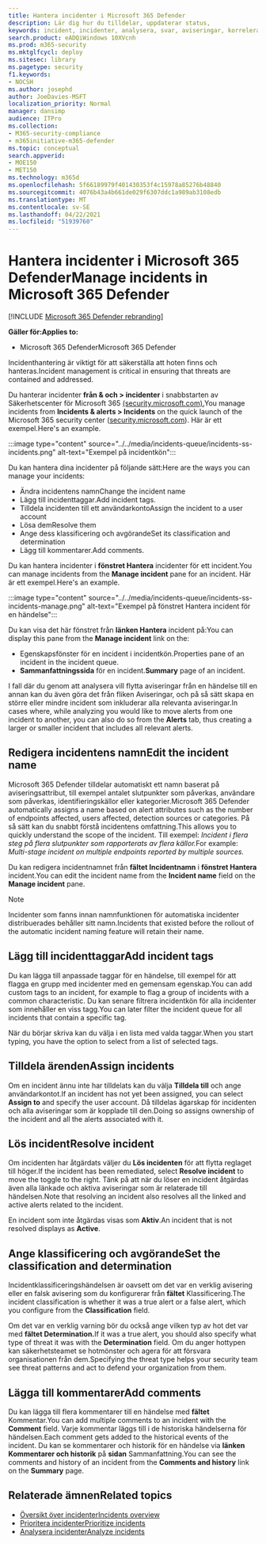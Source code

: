 ```yaml
---
title: Hantera incidenter i Microsoft 365 Defender
description: Lär dig hur du tilldelar, uppdaterar status,
keywords: incident, incidenter, analysera, svar, aviseringar, korrelerade aviseringar, tilldela, uppdatera, status, hantera, klassificering, microsoft, 365, m365
search.product: eADQiWindows 10XVcnh
ms.prod: m365-security
ms.mktglfcycl: deploy
ms.sitesec: library
ms.pagetype: security
f1.keywords:
- NOCSH
ms.author: josephd
author: JoeDavies-MSFT
localization_priority: Normal
manager: dansimp
audience: ITPro
ms.collection:
- M365-security-compliance
- m365initiative-m365-defender
ms.topic: conceptual
search.appverid:
- MOE150
- MET150
ms.technology: m365d
ms.openlocfilehash: 5f66189979f401430353f4c15978a85276b48840
ms.sourcegitcommit: 4076b43a4b661de029f6307ddc1a989ab3108edb
ms.translationtype: MT
ms.contentlocale: sv-SE
ms.lasthandoff: 04/22/2021
ms.locfileid: "51939760"
---
```

# <a name="manage-incidents-in-microsoft-365-defender"></a><span data-ttu-id="64b9d-104">Hantera incidenter i Microsoft 365 Defender</span><span class="sxs-lookup"><span data-stu-id="64b9d-104">Manage incidents in Microsoft 365 Defender</span></span>

[!INCLUDE [Microsoft 365 Defender rebranding](../includes/microsoft-defender.md)]


<span data-ttu-id="64b9d-105">**Gäller för:**</span><span class="sxs-lookup"><span data-stu-id="64b9d-105">**Applies to:**</span></span>
- <span data-ttu-id="64b9d-106">Microsoft 365 Defender</span><span class="sxs-lookup"><span data-stu-id="64b9d-106">Microsoft 365 Defender</span></span>

<span data-ttu-id="64b9d-107">Incidenthantering är viktigt för att säkerställa att hoten finns och hanteras.</span><span class="sxs-lookup"><span data-stu-id="64b9d-107">Incident management is critical in ensuring that threats are contained and addressed.</span></span>

<span data-ttu-id="64b9d-108">Du hanterar incidenter **från & och > incidenter** i snabbstarten av Säkerhetscenter för Microsoft 365 [(security.microsoft.com).](https://security.microsoft.com)</span><span class="sxs-lookup"><span data-stu-id="64b9d-108">You manage incidents from **Incidents & alerts > Incidents** on the quick launch of the Microsoft 365 security center ([security.microsoft.com](https://security.microsoft.com)).</span></span> <span data-ttu-id="64b9d-109">Här är ett exempel.</span><span class="sxs-lookup"><span data-stu-id="64b9d-109">Here's an example.</span></span>

:::image type="content" source="../../media/incidents-queue/incidents-ss-incidents.png" alt-text="Exempel på incidentkön":::

<span data-ttu-id="64b9d-111">Du kan hantera dina incidenter på följande sätt:</span><span class="sxs-lookup"><span data-stu-id="64b9d-111">Here are the ways you can manage your incidents:</span></span>

- <span data-ttu-id="64b9d-112">Ändra incidentens namn</span><span class="sxs-lookup"><span data-stu-id="64b9d-112">Change the incident name</span></span>
- <span data-ttu-id="64b9d-113">Lägg till incidenttaggar.</span><span class="sxs-lookup"><span data-stu-id="64b9d-113">Add incident tags.</span></span>
- <span data-ttu-id="64b9d-114">Tilldela incidenten till ett användarkonto</span><span class="sxs-lookup"><span data-stu-id="64b9d-114">Assign the incident to a user account</span></span>
- <span data-ttu-id="64b9d-115">Lösa dem</span><span class="sxs-lookup"><span data-stu-id="64b9d-115">Resolve them</span></span> 
- <span data-ttu-id="64b9d-116">Ange dess klassificering och avgörande</span><span class="sxs-lookup"><span data-stu-id="64b9d-116">Set its classification and determination</span></span>
- <span data-ttu-id="64b9d-117">Lägg till kommentarer.</span><span class="sxs-lookup"><span data-stu-id="64b9d-117">Add comments.</span></span>

<span data-ttu-id="64b9d-118">Du kan hantera incidenter i **fönstret Hantera** incidenter för ett incident.</span><span class="sxs-lookup"><span data-stu-id="64b9d-118">You can manage incidents from the **Manage incident** pane for an incident.</span></span> <span data-ttu-id="64b9d-119">Här är ett exempel.</span><span class="sxs-lookup"><span data-stu-id="64b9d-119">Here's an example.</span></span>

:::image type="content" source="../../media/incidents-queue/incidents-ss-incidents-manage.png" alt-text="Exempel på fönstret Hantera incident för en händelse":::

<span data-ttu-id="64b9d-121">Du kan visa det här fönstret från **länken Hantera** incident på:</span><span class="sxs-lookup"><span data-stu-id="64b9d-121">You can display this pane from the **Manage incident** link on the:</span></span>

- <span data-ttu-id="64b9d-122">Egenskapsfönster för en incident i incidentkön.</span><span class="sxs-lookup"><span data-stu-id="64b9d-122">Properties pane of an incident in the incident queue.</span></span>
- <span data-ttu-id="64b9d-123">**Sammanfattningssida** för en incident.</span><span class="sxs-lookup"><span data-stu-id="64b9d-123">**Summary** page of an incident.</span></span>

<span data-ttu-id="64b9d-124">I fall där du genom att analysera vill flytta aviseringar från en händelse  till en annan kan du även göra det från fliken Aviseringar, och på så sätt skapa en större eller mindre incident som inkluderar alla relevanta aviseringar.</span><span class="sxs-lookup"><span data-stu-id="64b9d-124">In cases where, while analyzing you would like to move alerts from one incident to another, you can also do so from the **Alerts** tab, thus creating a larger or smaller incident that includes all relevant alerts.</span></span>

## <a name="edit-the-incident-name"></a><span data-ttu-id="64b9d-125">Redigera incidentens namn</span><span class="sxs-lookup"><span data-stu-id="64b9d-125">Edit the incident name</span></span>

<span data-ttu-id="64b9d-126">Microsoft 365 Defender tilldelar automatiskt ett namn baserat på aviseringsattribut, till exempel antalet slutpunkter som påverkas, användare som påverkas, identifieringskällor eller kategorier.</span><span class="sxs-lookup"><span data-stu-id="64b9d-126">Microsoft 365 Defender automatically assigns a name based on alert attributes such as the number of endpoints affected, users affected, detection sources or categories.</span></span> <span data-ttu-id="64b9d-127">På så sätt kan du snabbt förstå incidentens omfattning.</span><span class="sxs-lookup"><span data-stu-id="64b9d-127">This allows you to quickly understand the scope of the incident.</span></span> <span data-ttu-id="64b9d-128">Till exempel: *Incident i flera steg på flera slutpunkter som rapporterats av flera källor.*</span><span class="sxs-lookup"><span data-stu-id="64b9d-128">For example: *Multi-stage incident on multiple endpoints reported by multiple sources.*</span></span>

<span data-ttu-id="64b9d-129">Du kan redigera incidentnamnet från **fältet Incidentnamn** i **fönstret Hantera** incident.</span><span class="sxs-lookup"><span data-stu-id="64b9d-129">You can edit the incident name from the **Incident name** field on the **Manage incident** pane.</span></span>

> [!NOTE]
> <span data-ttu-id="64b9d-130">Incidenter som fanns innan namnfunktionen för automatiska incidenter distribuerades behåller sitt namn.</span><span class="sxs-lookup"><span data-stu-id="64b9d-130">Incidents that existed before the rollout of the automatic incident naming feature will retain their name.</span></span>

## <a name="add-incident-tags"></a><span data-ttu-id="64b9d-131">Lägg till incidenttaggar</span><span class="sxs-lookup"><span data-stu-id="64b9d-131">Add incident tags</span></span>

<span data-ttu-id="64b9d-132">Du kan lägga till anpassade taggar för en händelse, till exempel för att flagga en grupp med incidenter med en gemensam egenskap.</span><span class="sxs-lookup"><span data-stu-id="64b9d-132">You can add custom tags to an incident, for example to flag a group of incidents with a common characteristic.</span></span> <span data-ttu-id="64b9d-133">Du kan senare filtrera incidentkön för alla incidenter som innehåller en viss tagg.</span><span class="sxs-lookup"><span data-stu-id="64b9d-133">You can later filter the incident queue for all incidents that contain a specific tag.</span></span>

<span data-ttu-id="64b9d-134">När du börjar skriva kan du välja i en lista med valda taggar.</span><span class="sxs-lookup"><span data-stu-id="64b9d-134">When you start typing, you have the option to select from a list of selected tags.</span></span>

## <a name="assign-incidents"></a><span data-ttu-id="64b9d-135">Tilldela ärenden</span><span class="sxs-lookup"><span data-stu-id="64b9d-135">Assign incidents</span></span>

<span data-ttu-id="64b9d-136">Om en incident ännu inte har tilldelats kan du välja **Tilldela till** och ange användarkontot.</span><span class="sxs-lookup"><span data-stu-id="64b9d-136">If an incident has not yet been assigned, you can select **Assign to** and specify the user account.</span></span> <span data-ttu-id="64b9d-137">Då tilldelas ägarskap för incidenten och alla aviseringar som är kopplade till den.</span><span class="sxs-lookup"><span data-stu-id="64b9d-137">Doing so assigns ownership of the incident and all the alerts associated with it.</span></span>

## <a name="resolve-incident"></a><span data-ttu-id="64b9d-138">Lös incident</span><span class="sxs-lookup"><span data-stu-id="64b9d-138">Resolve incident</span></span>

<span data-ttu-id="64b9d-139">Om incidenten har åtgärdats väljer du **Lös incidenten** för att flytta reglaget till höger.</span><span class="sxs-lookup"><span data-stu-id="64b9d-139">If the incident has been remediated, select **Resolve incident** to move the toggle to the right.</span></span> <span data-ttu-id="64b9d-140">Tänk på att när du löser en incident åtgärdas även alla länkade och aktiva aviseringar som är relaterade till händelsen.</span><span class="sxs-lookup"><span data-stu-id="64b9d-140">Note that resolving an incident also resolves all the linked and active alerts related to the incident.</span></span>

<span data-ttu-id="64b9d-141">En incident som inte åtgärdas visas som **Aktiv**.</span><span class="sxs-lookup"><span data-stu-id="64b9d-141">An incident that is not resolved displays as **Active**.</span></span>

## <a name="set-the-classification-and-determination"></a><span data-ttu-id="64b9d-142">Ange klassificering och avgörande</span><span class="sxs-lookup"><span data-stu-id="64b9d-142">Set the classification and determination</span></span>

<span data-ttu-id="64b9d-143">Incidentklassificeringshändelsen är oavsett om det var en verklig avisering eller en falsk avisering som du konfigurerar från **fältet** Klassificering.</span><span class="sxs-lookup"><span data-stu-id="64b9d-143">The incident classification is whether it was a true alert or a false alert, which you configure from the **Classification** field.</span></span> 

<span data-ttu-id="64b9d-144">Om det var en verklig varning bör du också ange vilken typ av hot det var med **fältet Determination.**</span><span class="sxs-lookup"><span data-stu-id="64b9d-144">If it was a true alert, you should also specify what type of threat it was with the **Determination** field.</span></span> <span data-ttu-id="64b9d-145">Om du anger hottypen kan säkerhetsteamet se hotmönster och agera för att försvara organisationen från dem.</span><span class="sxs-lookup"><span data-stu-id="64b9d-145">Specifying the threat type helps your security team see threat patterns and act to defend your organization from them.</span></span> 

## <a name="add-comments"></a><span data-ttu-id="64b9d-146">Lägga till kommentarer</span><span class="sxs-lookup"><span data-stu-id="64b9d-146">Add comments</span></span>

<span data-ttu-id="64b9d-147">Du kan lägga till flera kommentarer till en händelse med **fältet** Kommentar.</span><span class="sxs-lookup"><span data-stu-id="64b9d-147">You can add multiple comments to an incident with the **Comment** field.</span></span> <span data-ttu-id="64b9d-148">Varje kommentar läggs till i de historiska händelserna för händelsen.</span><span class="sxs-lookup"><span data-stu-id="64b9d-148">Each comment gets added to the historical events of the incident.</span></span> <span data-ttu-id="64b9d-149">Du kan se kommentarer och historik för en händelse via **länken Kommentarer och historik** på **sidan** Sammanfattning.</span><span class="sxs-lookup"><span data-stu-id="64b9d-149">You can see the comments and history of an incident from the **Comments and history** link on the **Summary** page.</span></span>

## <a name="related-topics"></a><span data-ttu-id="64b9d-150">Relaterade ämnen</span><span class="sxs-lookup"><span data-stu-id="64b9d-150">Related topics</span></span>

- [<span data-ttu-id="64b9d-151">Översikt över incidenter</span><span class="sxs-lookup"><span data-stu-id="64b9d-151">Incidents overview</span></span>](incidents-overview.md)
- [<span data-ttu-id="64b9d-152">Prioritera incidenter</span><span class="sxs-lookup"><span data-stu-id="64b9d-152">Prioritize incidents</span></span>](incident-queue.md)
- [<span data-ttu-id="64b9d-153">Analysera incidenter</span><span class="sxs-lookup"><span data-stu-id="64b9d-153">Analyze incidents</span></span>](investigate-incidents.md)
